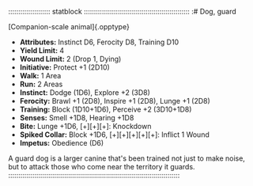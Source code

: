 ::::::::::::::::::::: statblock :::::::::::::::::::::::::::::::::::::::::::::::::::::
:# Dog, guard

[Companion-scale animal]{.opptype}

- **Attributes:** Instinct D6, Ferocity D8, Training D10
- **Yield Limit:** 4
- **Wound Limit:** 2 (Drop 1, Dying)
- **Initiative:** Protect +1 (2D10)
- **Walk:** 1 Area
- **Run:** 2 Areas
- **Instinct:** Dodge (1D6), Explore +2 (3D8)
- **Ferocity:** Brawl +1 (2D8), Inspire +1 (2D8), Lunge +1 (2D8)
- **Training:** Block (1D10+1D6), Perceive +2 (3D10+1D8)
- **Senses:** Smell +1D8, Hearing +1D8
- **Bite:** Lunge +1D6, [+][+][+]: Knockdown
- **Spiked Collar:** Block +1D6, [+][+][+][+][+]: Inflict 1 Wound
- **Impetus:** Obedience (D6)

A guard dog is a larger canine that's been trained not just to make
noise, but to attack those who come near the territory it guards.
::::::::::::::::::::::::::::::::::::::::::::::::::::::::::::::::::::::::::::::::::::::

